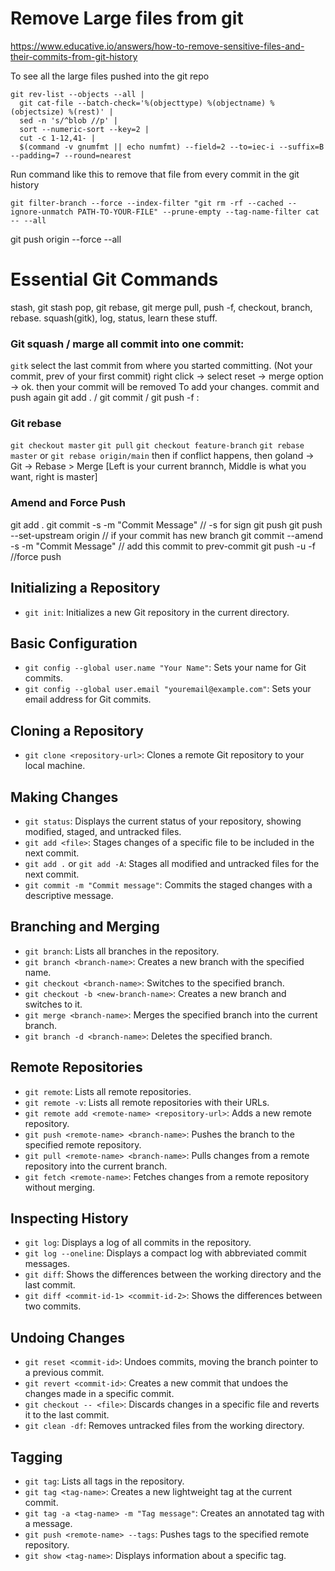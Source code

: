 # Remove Large files from git
https://www.educative.io/answers/how-to-remove-sensitive-files-and-their-commits-from-git-history

To see all the large files pushed into the git repo
```
git rev-list --objects --all |
  git cat-file --batch-check='%(objecttype) %(objectname) %(objectsize) %(rest)' |
  sed -n 's/^blob //p' |
  sort --numeric-sort --key=2 |
  cut -c 1-12,41- |
  $(command -v gnumfmt || echo numfmt) --field=2 --to=iec-i --suffix=B --padding=7 --round=nearest
```


Run command like this to remove that file from every commit in the git history

```
git filter-branch --force --index-filter "git rm -rf --cached --ignore-unmatch PATH-TO-YOUR-FILE" --prune-empty --tag-name-filter cat -- --all
```
git push origin --force --all


# Essential Git Commands
stash, git stash pop, git rebase, git merge
pull, push -f, checkout, branch, rebase. squash(gitk), log, status, learn these stuff.


### Git squash / marge all commit into one commit: 
` gitk `
select the last commit from where you started committing. (Not your commit, prev of your first commit) 
right click -> select reset -> merge option -> ok. 
then your commit will be removed
To add your changes. commit and push again 
git add . / git commit / git push -f :

### Git rebase 
`git checkout master`
`git pull`
`git checkout feature-branch`
`git rebase master` or ` git rebase origin/main ` 
then if conflict happens, then goland -> Git -> Rebase > Merge [Left is your current brannch, Middle is what you want, right is master]


### Amend and Force Push
git add .
git commit -s -m "Commit Message" // -s for sign 
git push
git push --set-upstream origin <newbranch>   // if your commit has new branch
git commit --amend -s -m "Commit Message" // add this commit to prev-commit
git push -u -f //force push




## Initializing a Repository
- `git init`: Initializes a new Git repository in the current directory.

## Basic Configuration
- `git config --global user.name "Your Name"`: Sets your name for Git commits.
- `git config --global user.email "youremail@example.com"`: Sets your email address for Git commits.

## Cloning a Repository
- `git clone <repository-url>`: Clones a remote Git repository to your local machine.

## Making Changes
- `git status`: Displays the current status of your repository, showing modified, staged, and untracked files.
- `git add <file>`: Stages changes of a specific file to be included in the next commit.
- `git add .` or `git add -A`: Stages all modified and untracked files for the next commit.
- `git commit -m "Commit message"`: Commits the staged changes with a descriptive message.

## Branching and Merging
- `git branch`: Lists all branches in the repository.
- `git branch <branch-name>`: Creates a new branch with the specified name.
- `git checkout <branch-name>`: Switches to the specified branch.
- `git checkout -b <new-branch-name>`: Creates a new branch and switches to it.
- `git merge <branch-name>`: Merges the specified branch into the current branch.
- `git branch -d <branch-name>`: Deletes the specified branch.

## Remote Repositories
- `git remote`: Lists all remote repositories.
- `git remote -v`: Lists all remote repositories with their URLs.
- `git remote add <remote-name> <repository-url>`: Adds a new remote repository.
- `git push <remote-name> <branch-name>`: Pushes the branch to the specified remote repository.
- `git pull <remote-name> <branch-name>`: Pulls changes from a remote repository into the current branch.
- `git fetch <remote-name>`: Fetches changes from a remote repository without merging.

## Inspecting History
- `git log`: Displays a log of all commits in the repository.
- `git log --oneline`: Displays a compact log with abbreviated commit messages.
- `git diff`: Shows the differences between the working directory and the last commit.
- `git diff <commit-id-1> <commit-id-2>`: Shows the differences between two commits.

## Undoing Changes
- `git reset <commit-id>`: Undoes commits, moving the branch pointer to a previous commit.
- `git revert <commit-id>`: Creates a new commit that undoes the changes made in a specific commit.
- `git checkout -- <file>`: Discards changes in a specific file and reverts it to the last commit.
- `git clean -df`: Removes untracked files from the working directory.

## Tagging
- `git tag`: Lists all tags in the repository.
- `git tag <tag-name>`: Creates a new lightweight tag at the current commit.
- `git tag -a <tag-name> -m "Tag message"`: Creates an annotated tag with a message.
- `git push <remote-name> --tags`: Pushes tags to the specified remote repository.
- `git show <tag-name>`: Displays information about a specific tag.